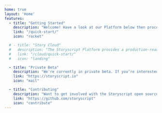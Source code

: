 ```yaml
---
home: true
layout: 'Home'
features:
  - title: "Getting Started"
    description: "Welcome! Have a look at our Platform below then proceed to Quick Start."
    link: "/quick-start/"
    icon: "rocket"

  # - title: "Story Cloud"
  #   description: "The Storyscript Platform provides a production-ready, scalable microservice environment."
  #   link: "/cloud/quick-start/"
  #   icon: "landing"

  - title: "Private Beta"
    description: "We're currently in private beta. If you’re interested in joining you can request an invite by filling out a form."
    link: "https://storyscript.io"
    icon: "mail"

  - title: "Contributing"
    description: "Want to get involved with the Storyscript open source ecosystem? The entire platform is open source in GitHub."
    link: "https://github.com/storyscript"
    icon: "contribute"
---
```

